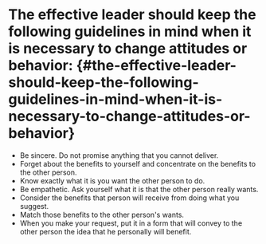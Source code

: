 # The effective leader should keep the following guidelines in mind when it is necessary to change attitudes or behavior: {#the-effective-leader-should-keep-the-following-guidelines-in-mind-when-it-is-necessary-to-change-attitudes-or-behavior}

*   Be sincere. Do not promise anything that you cannot deliver.
*   Forget about the benefits to yourself and concentrate on the benefits to the other person.
*   Know exactly what it is you want the other person to do.
*   Be empathetic. Ask yourself what it is that the other person really wants.
*   Consider the benefits that person will receive from doing what you suggest.
*   Match those benefits to the other person&#039;s wants.
*   When you make your request, put it in a form that will convey to the other person the idea that he personally will benefit.